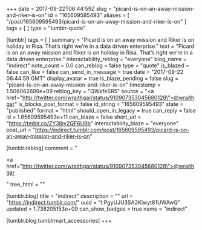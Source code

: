 +++
date = 2017-09-22T06:44:59Z
slug = "picard-is-on-an-away-mission-and-riker-is-on"
id = "165609595493"
aliases = [ "/post/165609595493/picard-is-on-an-away-mission-and-riker-is-on" ]
tags = [ ]
type = "tumblr-quote"

[tumblr]
tags = [ ]
summary = "Picard is on an away mission and Riker is on holiday in Risa.  That’s right we’re in a data driven enterprise."
text = "Picard is on an away mission and Riker is on holiday in Risa.  That&rsquo;s right we&rsquo;re in a data driven enterprise."
interactability_reblog = "everyone"
blog_name = "indirect"
note_count = 0.0
can_reblog = false
type = "quote"
is_blazed = false
can_like = false
can_send_in_message = true
date = "2017-09-22 06:44:59 GMT"
display_avatar = true
is_blaze_pending = false
slug = "picard-is-on-an-away-mission-and-riker-is-on"
timestamp = 1.506062699e+09
reblog_key = "QWkfeSR5"
source = "<a href=\"http://twitter.com/wraithgar/status/910907353045680128\">@wraithgar</a>"
is_blocks_post_format = false
id_string = "165609595493"
state = "published"
format = "html"
should_open_in_legacy = true
can_reply = false
id = 1.65609595493e+11
can_blaze = false
short_url = "https://tmblr.co/ZY3jby2QF6U9b"
interactability_blaze = "everyone"
post_url = "https://indirect.tumblr.com/post/165609595493/picard-is-on-an-away-mission-and-riker-is-on"

[tumblr.reblog]
comment = "<p><a href=\"http://twitter.com/wraithgar/status/910907353045680128\">@wraithgar</a></p>"
tree_html = ""

[tumblr.blog]
title = "indirect"
description = ""
url = "https://indirect.tumblr.com/"
uuid = "t:PgyUJU3SA2Klwyt81UWAwQ"
updated = 1.738205153e+09
can_show_badges = true
name = "indirect"

[tumblr.blog.tumblrmart_accessories]
+++
